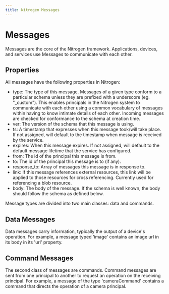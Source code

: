 ```yaml
---
title: Nitrogen Messages
---
```


# Messages

Messages are the core of the Nitrogen framework.  Applications, devices, and services use Messages to communicate with each other. 

## Properties

All messages have the following properties in Nitrogen:

* type: The type of this message.  Messages of a given type conform to a particular schema unless they are prefixed with a underscore (eg. "_custom"). This enables principals in the Nitrogen system to communicate with each other using a common vocabulary of messages within having to know intimate details of each other. Incoming messages are checked for conformance to the schema at creation time.
* ver: The version of the schema that this message is using.
* ts: A timestamp that expresses when this message took/will take place.  If not assigned, will default to the timestamp when message is received by the service.
* expires: When this message expires.  If not assigned, will default to the default message lifetime that the service has configured.
* from: The id of the principal this message is from.
* to: The id of the principal this message is to (if any).
* response_to: Array of messages this message is in response to.
* link: If this message references external resources, this link will be applied to those resources for cross referencing. Currently used for referencing a blob resource.
* body: The body of the message.  If the schema is well known, the body should follow the schema as defined below.

Message types are divided into two main classes: data and commands.  

## Data Messages

Data messages carry information, typically the output of a device's operation.  For example, a message typed 'image' contains an image url in its body in its 'url' property.

## Command Messages

The second class of messages are commands. Command messages are sent from one principal to another to request an operation on the receiving principal.  For example, a message of the type 'cameraCommand' contains a command that directs the operation of a camera principal.